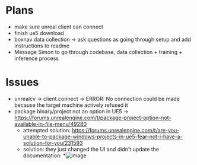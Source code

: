 # Plans
* make sure unreal client can connect
* finish ue5 download
* boxnav data collection -> ask questions as going through setup and add instructions to readme
* Message Simon to go through codebase, data collection + training + inference process

# Issues
* unrealcv -> client.connect -> ERROR: No connection could be made because the target machine actively refused it
* package binary/project not an option in UE5 -> https://forums.unrealengine.com/t/package-project-option-not-available-in-file-menu/49280
  * attempted solution: https://forums.unrealengine.com/t/are-you-unable-to-package-windows-projects-in-ue5-fear-not-i-have-a-solution-for-you/231593
  * solution: they just changed the UI and didn't update the documentation:
  *![image](https://user-images.githubusercontent.com/70297740/222587730-621dc5f9-b00e-44ca-8e4f-c1b340d89331.png)



